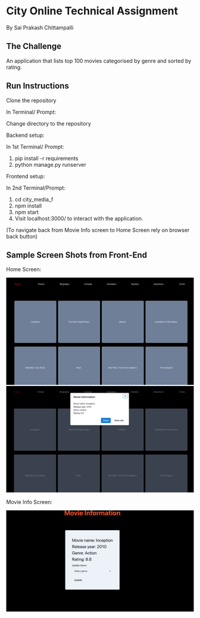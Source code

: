 # City Online Technical Assignment  #

By Sai Prakash Chittampalli

## The Challenge ##

An application that lists top 100 movies categorised by genre and sorted by rating.

## Run Instructions ##

Clone the repository

In Terminal/ Prompt:

Change directory to the repository

Backend setup:

In 1st Terminal/ Prompt:
1. pip install -r requirements
2. python manage.py runserver


Frontend setup:

In 2nd Terminal/Prompt:
1. cd city_media_f
2. npm install
3. npm start
4. Visit localhost:3000/ to interact with the application.

(To navigate back from Movie Info screen to Home Screen rely on browser back button)

## Sample Screen Shots from Front-End ##

Home Screen:

![alt Homescreen1](https://github.com/Sai-prakash15/City_Media_Assign/blob/master/Sample_images/Home_screen_!.png?raw=true)
![alt Homescreen2](https://github.com/Sai-prakash15/City_Media_Assign/blob/master/Sample_images/Home_screen_2.png?raw=true)

Movie Info Screen:

![alt MovieInfo](https://github.com/Sai-prakash15/City_Media_Assign/blob/master/Sample_images/Movie_info.png?raw=true)
